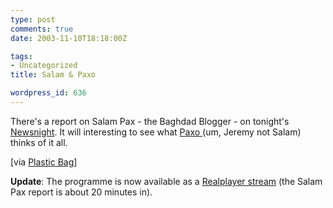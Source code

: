 ```yaml
---
type: post
comments: true
date: 2003-11-10T18:18:00Z

tags:
- Uncategorized
title: Salam & Paxo

wordpress_id: 636
---
```


There's a report on Salam Pax - the Baghdad Blogger - on tonight's [Newsnight](http://news.bbc.co.uk/1/hi/programmes/newsnight/default.stm). It will interesting to see what [Paxo ](http://www.pferguson.freeserve.co.uk/jeremy.html) (um, Jeremy not Salam) thinks of it all. 



	

[via [Plastic Bag](http://www.plasticbag.org)]



	

**Update**: The programme is now available as a [Realplayer  stream](http://www.bbc.co.uk/newsa/n5ctrl/tvseq/newsnight/newsnight.ram) (the Salam Pax report is about 20 minutes in).
